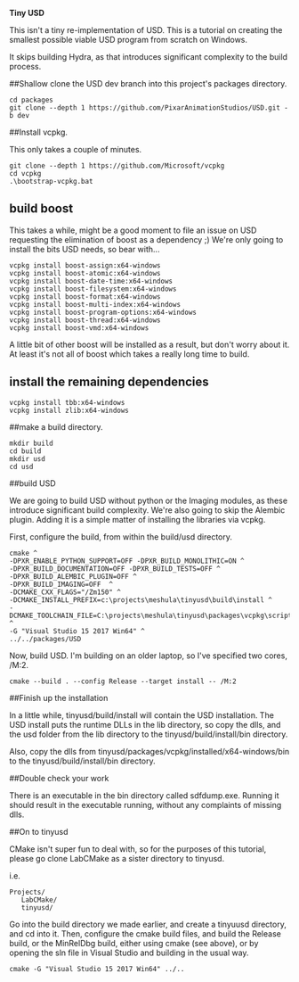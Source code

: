 
**Tiny USD**

This isn't a tiny re-implementation of USD. This is a tutorial on creating the 
smallest possible viable USD program from scratch on Windows.

It skips building Hydra, as that introduces significant complexity to the build
process.

##Shallow clone the USD dev branch into this project's packages directory.

```
cd packages
git clone --depth 1 https://github.com/PixarAnimationStudios/USD.git -b dev
```

##Install vcpkg.

This only takes a couple of minutes.

```
git clone --depth 1 https://github.com/Microsoft/vcpkg
cd vcpkg
.\bootstrap-vcpkg.bat
```

## build boost

This takes a while, might be a good moment to file an issue on USD requesting
the elimination of boost as a dependency ;) We're only going to install the bits
USD needs, so bear with...

```
vcpkg install boost-assign:x64-windows
vcpkg install boost-atomic:x64-windows
vcpkg install boost-date-time:x64-windows
vcpkg install boost-filesystem:x64-windows
vcpkg install boost-format:x64-windows
vcpkg install boost-multi-index:x64-windows
vcpkg install boost-program-options:x64-windows
vcpkg install boost-thread:x64-windows
vcpkg install boost-vmd:x64-windows
```

A little bit of other boost will be installed as a result, but don't worry about it.
At least it's not all of boost which takes a really long time to build.

## install the remaining dependencies

```
vcpkg install tbb:x64-windows
vcpkg install zlib:x64-windows
```

##make a build directory.
```
mkdir build
cd build
mkdir usd
cd usd
```

##build USD

We are going to build USD without python or the Imaging modules, as these
introduce significant build complexity. We're also going to skip the Alembic
plugin. Adding it is a simple matter of installing the libraries via vcpkg.

First, configure the build, from within the build/usd directory.

```
cmake ^
-DPXR_ENABLE_PYTHON_SUPPORT=OFF -DPXR_BUILD_MONOLITHIC=ON ^
-DPXR_BUILD_DOCUMENTATION=OFF -DPXR_BUILD_TESTS=OFF ^
-DPXR_BUILD_ALEMBIC_PLUGIN=OFF ^
-DPXR_BUILD_IMAGING=OFF  ^
-DCMAKE_CXX_FLAGS="/Zm150" ^
-DCMAKE_INSTALL_PREFIX=c:\projects\meshula\tinyusd\build\install ^
-DCMAKE_TOOLCHAIN_FILE=C:\projects\meshula\tinyusd\packages\vcpkg\scripts\buildsystems\vcpkg.cmake ^
-G "Visual Studio 15 2017 Win64" ^
../../packages/USD
```

Now, build USD. I'm building on an older laptop, so I've specified two cores, /M:2.

```
cmake --build . --config Release --target install -- /M:2
```

##Finish up the installation

In a little while, tinyusd/build/install will contain the USD installation. The
USD install puts the runtime DLLs in the lib directory, so copy the dlls, and
the usd folder from the lib directory to the tinyusd/build/install/bin directory.

Also, copy the dlls from tinyusd/packages/vcpkg/installed/x64-windows/bin to
the tinyusd/build/install/bin directory.

##Double check your work

There is an executable in the bin directory called sdfdump.exe. Running it
should result in the executable running, without any complaints of missing dlls.

##On to tinyusd

CMake isn't super fun to deal with, so for the purposes of this tutorial,
please go clone LabCMake as a sister directory to tinyusd.

i.e.

```
Projects/
   LabCMake/
   tinyusd/
```

Go into the build directory we made earlier, and create a tinyuusd directory,
and cd into it. Then, configure the cmake build files, and build the Release 
build, or the MinRelDbg build, either using
cmake (see above), or by opening the sln file in Visual Studio and building in
the usual way.

```
cmake -G "Visual Studio 15 2017 Win64" ../..
```
